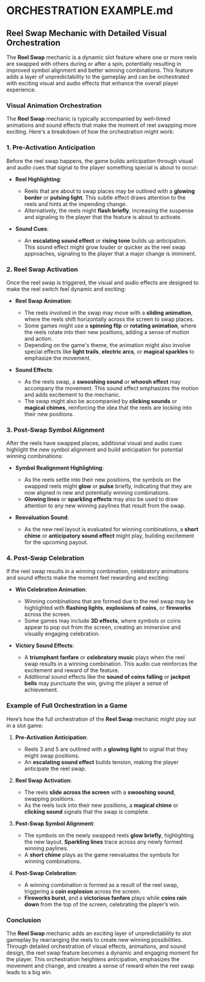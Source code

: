 # ORCHESTRATION EXAMPLE.md

## Reel Swap Mechanic with Detailed Visual Orchestration

The **Reel Swap** mechanic is a dynamic slot feature where one or more reels are swapped with others during or after a spin, potentially resulting in improved symbol alignment and better winning combinations. This feature adds a layer of unpredictability to the gameplay and can be orchestrated with exciting visual and audio effects that enhance the overall player experience.

### Visual Animation Orchestration

The **Reel Swap** mechanic is typically accompanied by well-timed animations and sound effects that make the moment of reel swapping more exciting. Here's a breakdown of how the orchestration might work:

### 1. **Pre-Activation Anticipation**

Before the reel swap happens, the game builds anticipation through visual and audio cues that signal to the player something special is about to occur:

- **Reel Highlighting**:
    - Reels that are about to swap places may be outlined with a **glowing border** or **pulsing light**. This subtle effect draws attention to the reels and hints at the impending change.
    - Alternatively, the reels might **flash briefly**, increasing the suspense and signaling to the player that the feature is about to activate.

- **Sound Cues**:
    - An **escalating sound effect** or **rising tone** builds up anticipation. This sound effect might grow louder or quicker as the reel swap approaches, signaling to the player that a major change is imminent.

### 2. **Reel Swap Activation**

Once the reel swap is triggered, the visual and audio effects are designed to make the reel switch feel dynamic and exciting:

- **Reel Swap Animation**:
    - The reels involved in the swap may move with a **sliding animation**, where the reels shift horizontally across the screen to swap places.
    - Some games might use a **spinning flip** or **rotating animation**, where the reels rotate into their new positions, adding a sense of motion and action.
    - Depending on the game's theme, the animation might also involve special effects like **light trails**, **electric arcs**, or **magical sparkles** to emphasize the movement.

- **Sound Effects**:
    - As the reels swap, a **swooshing sound** or **whoosh effect** may accompany the movement. This sound effect emphasizes the motion and adds excitement to the mechanic.
    - The swap might also be accompanied by **clicking sounds** or **magical chimes**, reinforcing the idea that the reels are locking into their new positions.

### 3. **Post-Swap Symbol Alignment**

After the reels have swapped places, additional visual and audio cues highlight the new symbol alignment and build anticipation for potential winning combinations:

- **Symbol Realignment Highlighting**:
    - As the reels settle into their new positions, the symbols on the swapped reels might **glow** or **pulse** briefly, indicating that they are now aligned in new and potentially winning combinations.
    - **Glowing lines** or **sparkling effects** may also be used to draw attention to any new winning paylines that result from the swap.

- **Reevaluation Sound**:
    - As the new reel layout is evaluated for winning combinations, a **short chime** or **anticipatory sound effect** might play, building excitement for the upcoming payout.

### 4. **Post-Swap Celebration**

If the reel swap results in a winning combination, celebratory animations and sound effects make the moment feel rewarding and exciting:

- **Win Celebration Animation**:
    - Winning combinations that are formed due to the reel swap may be highlighted with **flashing lights**, **explosions of coins**, or **fireworks** across the screen.
    - Some games may include **3D effects**, where symbols or coins appear to pop out from the screen, creating an immersive and visually engaging celebration.

- **Victory Sound Effects**:
    - A **triumphant fanfare** or **celebratory music** plays when the reel swap results in a winning combination. This audio cue reinforces the excitement and reward of the feature.
    - Additional sound effects like the **sound of coins falling** or **jackpot bells** may punctuate the win, giving the player a sense of achievement.

### Example of Full Orchestration in a Game

Here’s how the full orchestration of the **Reel Swap** mechanic might play out in a slot game:

1. **Pre-Activation Anticipation**:
    - Reels 3 and 5 are outlined with a **glowing light** to signal that they might swap positions.
    - An **escalating sound effect** builds tension, making the player anticipate the reel swap.

2. **Reel Swap Activation**:
    - The reels **slide across the screen** with a **swooshing sound**, swapping positions.
    - As the reels lock into their new positions, a **magical chime** or **clicking sound** signals that the swap is complete.

3. **Post-Swap Symbol Alignment**:
    - The symbols on the newly swapped reels **glow briefly**, highlighting the new layout. **Sparkling lines** trace across any newly formed winning paylines.
    - A **short chime** plays as the game reevaluates the symbols for winning combinations.

4. **Post-Swap Celebration**:
    - A winning combination is formed as a result of the reel swap, triggering a **coin explosion** across the screen.
    - **Fireworks burst**, and a **victorious fanfare** plays while **coins rain down** from the top of the screen, celebrating the player’s win.

### Conclusion

The **Reel Swap** mechanic adds an exciting layer of unpredictability to slot gameplay by rearranging the reels to create new winning possibilities. Through detailed orchestration of visual effects, animations, and sound design, the reel swap feature becomes a dynamic and engaging moment for the player. This orchestration heightens anticipation, emphasizes the movement and change, and creates a sense of reward when the reel swap leads to a big win.
